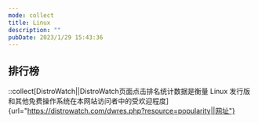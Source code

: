 ```yaml
---
mode: collect
title: Linux
description: ""
pubDate: 2023/1/29 15:43:36
---
```


## 排行榜

::collect[DistroWatch||DistroWatch页面点击排名统计数据是衡量 Linux 发行版和其他免费操作系统在本网站访问者中的受欢迎程度]{url="https://distrowatch.com/dwres.php?resource=popularity||网址"}
